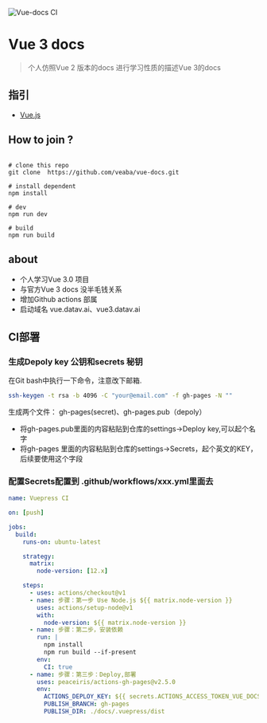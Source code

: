![Vue-docs CI](https://github.com/veaba/vue-docs/workflows/Vue-docs%20CI/badge.svg)

# Vue 3 docs

> 个人仿照Vue 2 版本的docs 进行学习性质的描述Vue 3的docs


## 指引
- [Vue.js](https://cn.vuejs.org/)

## How to join ? 

```shell

# clone this repo
git clone  https://github.com/veaba/vue-docs.git 

# install dependent
npm install

# dev
npm run dev 

# build
npm run build

```

## about 
- 个人学习Vue 3.0 项目
- 与官方Vue 3 docs 没半毛钱关系
- 增加Github actions 部属
- 启动域名 vue.datav.ai、vue3.datav.ai


## CI部署
 
### 生成Depoly key 公钥和secrets 秘钥

在Git bash中执行一下命令，注意改下邮箱. 

```bash 
ssh-keygen -t rsa -b 4096 -C "your@email.com" -f gh-pages -N ""
```

生成两个文件：
gh-pages(secret)、gh-pages.pub（depoly）

- 将gh-pages.pub里面的内容粘贴到仓库的settings->Deploy key,可以起个名字
- 将gh-pages 里面的内容粘贴到仓库的settings->Secrets，起个英文的KEY，后续要使用这个字段

### 配置Secrets配置到 .github/workflows/xxx.yml里面去

```yml
name: Vuepress CI

on: [push]

jobs:
  build:
    runs-on: ubuntu-latest

    strategy:
      matrix:
        node-version: [12.x]

    steps:
      - uses: actions/checkout@v1
      - name: 步骤：第一步 Use Node.js ${{ matrix.node-version }}
        uses: actions/setup-node@v1
        with:
          node-version: ${{ matrix.node-version }}
      - name: 步骤：第二步，安装依赖
        run: |
          npm install
          npm run build --if-present
        env:
          CI: true
      - name: 步骤：第三步：Deploy,部署
        uses: peaceiris/actions-gh-pages@v2.5.0
        env:
          ACTIONS_DEPLOY_KEY: ${{ secrets.ACTIONS_ACCESS_TOKEN_VUE_DOCS_CI }}
          PUBLISH_BRANCH: gh-pages
          PUBLISH_DIR: ./docs/.vuepress/dist

```

